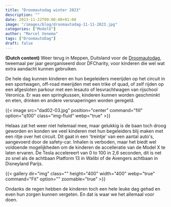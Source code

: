 ```yaml
---
title: "Droomautodag winter 2023"
description: ""
date: 2023-11-22T09:00:00+01:00
image: "/images/blog/droomautodag-11-11-2023.jpg"
categories: ["ModelX"]
author: "Marcel Venema" 
tags: ["DroomautoDag"]
draft: false
---
```


**(Dutch content)** Weer terug in Meppen, Duitsland voor de [Droomautodag](https://droomautodag.nl), tweemaal per jaar georganiseerd door DFCharity, voor kinderen die wel wat extra aandacht kunnen gebruiken.

<!--more-->

De hele dag kunnen kinderen en hun begeleiders meerijden op het circuit in een sportwagen, off-road meerijden met een trike of quad, of zelf rijden op een afgesloten parkour met een lesauto of lesvrachtwagen van rijschool Veronica. Er was een springkussen, kinderen kunnen worden geschminkt en eten, drinken en andere versnaperingen worden geregeld.

{{< image src="dad02-03.jpg" position="center" command="fill" option="q100" class="img-fluid" webp="true" >}}

Helaas zat het weer niet helemaal mee, maar gelukkig is de baan toch droog geworden en konden we veel kinderen met hun begeleiders blij maken met een ritje over het circuit. Dit gaat in een 'treintje' van een aantal auto's, aangevoerd door de safety-car. Inhalen is verboden, maar het biedt wel voldoende mogelijkheden om de kinderen de accelleratie van de Model X te laten ervaren. De Tesla accelereert van 0 to 100 in 2,6 seconden, dit is net zo snel als de achtbaan Platform 13 in Walibi of de Avengers achtbaan in Disneyland Parijs.   

{{< gallery dir="img" class="" height="400" width="400" webp="true" command="Fit" option="" zoomable="true" >}}

Ondanks de regen hebben de kinderen toch een hele leuke dag gehad en even hun zorgen kunnen vergeten. En dat is waar we het allemaal voor doen.

&nbsp;
